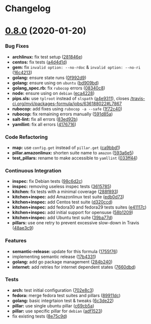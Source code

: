 # Changelog

# [0.8.0](https://github.com/saltstack-formulas/packages-formula/compare/v0.7.0...v0.8.0) (2020-01-20)


### Bug Fixes

* **archlinux:** fix test setup ([281846e](https://github.com/saltstack-formulas/packages-formula/commit/281846e79165872a17d8bd143f2f6b05e0b4da9b))
* **centos:** fix tests ([a4d4d1d](https://github.com/saltstack-formulas/packages-formula/commit/a4d4d1dc734add260ca9b408a67754663c4636bb))
* **gem:** fix `invalid option: --no-rdoc` & `invalid option: --no-ri` ([16c4213](https://github.com/saltstack-formulas/packages-formula/commit/16c4213ab99204e01a040155782a9c158f64e2a9))
* **golang:** ensure state runs ([0f992d9](https://github.com/saltstack-formulas/packages-formula/commit/0f992d9c17b36b37078ac3866b9d2ec4240ebf0b))
* **golang:** ensure using on `ubuntu` ([bd909bd](https://github.com/saltstack-formulas/packages-formula/commit/bd909bd1b63d5678431789980f4650dcb8246012))
* **golang_spec.rb:** fix `rubocop` errors ([08340c8](https://github.com/saltstack-formulas/packages-formula/commit/08340c857a54d67b8310a69558c45c37fd5600fb))
* **node:** ensure using on `debian` ([eca4228](https://github.com/saltstack-formulas/packages-formula/commit/eca4228906d119803a8e0bcf8c4eac33c1babeb3))
* **pips.sls:** use `tplroot` instead of `slspath` ([a4e9311](https://github.com/saltstack-formulas/packages-formula/commit/a4e9311a357808fd608c0e0de638ec3d4889235b)), closes [/travis-ci.org/myii/packages-formula/jobs/636188022#L7867](https://github.com//travis-ci.org/myii/packages-formula/jobs/636188022/issues/L7867)
* **rubocop:** add fixes using `rubocop -a --safe` ([1f72c40](https://github.com/saltstack-formulas/packages-formula/commit/1f72c405de9dd01de1070e37d7d8cbdea41e66ad))
* **rubocop:** fix remaining errors manually ([591d85a](https://github.com/saltstack-formulas/packages-formula/commit/591d85ab5725e6eb45122adebff6c66d894d86ec))
* **salt-lint:** fix all errors ([83ed92b](https://github.com/saltstack-formulas/packages-formula/commit/83ed92bf64ab63ce2a3e0af3f93bb7bb16f87be7))
* **yamllint:** fix all errors ([4176716](https://github.com/saltstack-formulas/packages-formula/commit/4176716f7e45bf9023b29c79e2de4572b1a4e5ec))


### Code Refactoring

* **map:** use `config.get` instead of `pillar.get` ([ca9bbd1](https://github.com/saltstack-formulas/packages-formula/commit/ca9bbd15a12b2ff5df69fc2c17cb8ace12f095fe))
* **pillar.amazonlinux:** shorten suite name to `amazon` ([593a6e5](https://github.com/saltstack-formulas/packages-formula/commit/593a6e5e65557aaca186065314543aa17d13d8f1))
* **test_pillars:** rename to make accessible to `yamllint` ([033ff44](https://github.com/saltstack-formulas/packages-formula/commit/033ff4453f7c2a3cc23785425b10705ecb6fbaa9))


### Continuous Integration

* **inspec:** fix Debian tests ([98c6d2c](https://github.com/saltstack-formulas/packages-formula/commit/98c6d2c9bad3e0c4caad51fd27bde3192cf6df0f))
* **inspec:** removing useless inspec tests ([3615785](https://github.com/saltstack-formulas/packages-formula/commit/3615785e52c671d32fe0b71fd784f25e3beff5d1))
* **kitchen:** fix tests with a minimal coverage ([288f893](https://github.com/saltstack-formulas/packages-formula/commit/288f8936528c9dc33af519314aa36ea69747588b))
* **kitchen+inspec:** add Amazonlinux test suite ([edb0d73](https://github.com/saltstack-formulas/packages-formula/commit/edb0d73ffe0c2a02d3b3d69149ce1edd6b65634e))
* **kitchen+inspec:** add Centos test suite ([d320ccd](https://github.com/saltstack-formulas/packages-formula/commit/d320ccd36b1d1f0a0d70a16a81df7cf0072a1d8c))
* **kitchen+inspec:** add fedora30 and fedora29 tests suites ([e41117c](https://github.com/saltstack-formulas/packages-formula/commit/e41117c34b6f314b7f10ee5a661985c6cc004018))
* **kitchen+inspec:** add initial support for opensuse ([58b1209](https://github.com/saltstack-formulas/packages-formula/commit/58b1209d9a67d59c3b6a2df4b975c2b4690535af))
* **kitchen+inspec:** add Ubuntu test suite ([39ba77d](https://github.com/saltstack-formulas/packages-formula/commit/39ba77d04443abd4d543337ac9cf1e8ae05d5207))
* **pillars:** use one retry to prevent excessive slow-down in Travis ([48ae3c9](https://github.com/saltstack-formulas/packages-formula/commit/48ae3c98fdcc9e6117efb006334e2ac93afc3d40))


### Features

* **semantic-release:** update for this formula ([1755f76](https://github.com/saltstack-formulas/packages-formula/commit/1755f76fde53a8af1641deda393bd8fad3b40230))
* implementing semantic release ([17b4331](https://github.com/saltstack-formulas/packages-formula/commit/17b433126b6e5f7eb5cbfb93558657262e41699b))
* **golang:** add go package management ([284b240](https://github.com/saltstack-formulas/packages-formula/commit/284b240c331a109937dbfceebcb83b44f98e18bf))
* **internet:** add retries for internet dependent states ([7660dbd](https://github.com/saltstack-formulas/packages-formula/commit/7660dbd76f092fc90635804afe5af32cdad66755))


### Tests

* **arch:** test initial configuration ([702e8c3](https://github.com/saltstack-formulas/packages-formula/commit/702e8c32bfaa5f7fc3695fd6421f9c47c0edc057))
* **fedora:** merge fedora test suites and pillars ([89911dc](https://github.com/saltstack-formulas/packages-formula/commit/89911dc9c8aec1ecd83755f5bf6d1deaf216d349))
* **golang:** basic integrtaion test & tweaks ([6c3de22](https://github.com/saltstack-formulas/packages-formula/commit/6c3de2231d136c9d9eb57e232523d0a360ff54f0))
* **pillar:** use single ubuntu pillar ([c69cb5a](https://github.com/saltstack-formulas/packages-formula/commit/c69cb5a792186a8a1600987087389229ddf7a67a))
* **pillar:** use specific pillar for `debian` ([adf1523](https://github.com/saltstack-formulas/packages-formula/commit/adf1523e08bfeff8d635052a8942b48326e507cb))
* fix existing tests ([8e75c9d](https://github.com/saltstack-formulas/packages-formula/commit/8e75c9d5c0c4af5fe4e56ecfcdfcc7ea7486d4dc))
